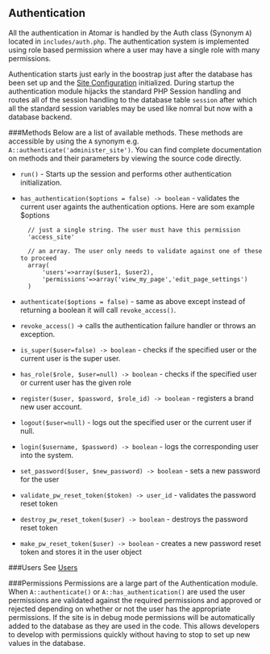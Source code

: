 Authentication
----

All the authentication in Atomar is handled by the Auth class (Synonym `A`) located in `includes/auth.php`. The authentication system is implemented using role based permission where a user may have a single role with many permissions.

Authentication starts just early in the boostrap just after the database has been set up and the [Site Configuration](/atomar/documentation/core/Configuration) initialized. During startup the authentication module hijacks the standard PHP Session handling and routes all of the session handling to the database table `session` after which all the standard session variables may be used like nomral but now with a database backend.

###Methods
Below are a list of available methods. These methods are accessible by using the `A` synonym e.g. `A::authenticate('administer_site')`. You can find complete documentation on methods and their parameters by viewing the source code directly.

* `run()` - Starts up the session and performs other authentication initialization.
* `has_authentication($options = false) -> boolean` - validates the current user againts the authentication options. Here are som example $options

        // just a single string. The user must have this permission
        'access_site'

        // an array. The user only needs to validate against one of these to proceed
        array(
            'users'=>array($user1, $user2),
            'permissions'=>array('view_my_page','edit_page_settings') 
        )
* `authenticate($options = false)` - same as above except instead of returning a boolean it will call `revoke_access()`.
* `revoke_access()` -> calls the authentication failure handler or throws an exception.
* `is_super($user=false) -> boolean` - checks if the specified user or the current user is the super user.
* `has_role($role, $user=null) -> boolean` - checks if the specified user or current user has the given role
* `register($user, $password, $role_id) -> boolean` - registers a brand new user account.
* `logout($user=null)` - logs out the specified user or the current user if null.
* `login($username, $password) -> boolean` - logs the corresponding user into the system.
* `set_password($user, $new_password) -> boolean` - sets a new password for the user
* `validate_pw_reset_token($token) -> user_id` - validates the password reset token
* `destroy_pw_reset_token($user) -> boolean` - destroys the password reset token 
* `make_pw_reset_token($user) -> boolean` - creates a new password reset token and stores it in the user object

###Users
See [Users](/atomar/documentation/core/users)

###Permissions
Permissions are a large part of the Authentication module. When `A::authenticate()` or `A::has_authentication()` are used the user permissions are validated against the required permissions and approved or rejected depending on whether or not the user has the appropriate permissions. If the site is in debug mode permissions will be automatically added to the database as they are used in the code. This allows developers to develop with permissions quickly without having to stop to set up new values in the database.